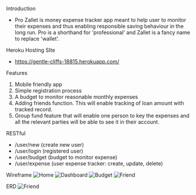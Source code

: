 Introduction
*   Pro Zallet is money expense tracker app meant to help user to monitor their expenses and thus enabling responsible saving behaviour in the long run. Pro is a shorthand for 'professional' and Zallet is a fancy name to replace 'wallet'.

Heroku Hosting SIte
*   https://gentle-cliffs-18815.herokuapp.com/

Features
1. Mobile friendly app
2. Simple registration process
3. A budget to monitor reasonable monthly expenses
4. Adding friends function. This will enable tracking of loan amount with tracked record.
5. Group fund feature that will enable one person to key the expenses and all the relevant parties will be able to see it in their account.

RESTful
* /user/new (create new user)
* /user/login (registered user)
* /user/budget (budget to monitor expense)
* /user/expense (user expense tracker: create, update, delete)

Wireframe
![Home](/public/Home.jpg)
![Dashboard](/public/Dashboard.jpg)
![Budget](/public/Budget.jpg)
![Friend](/public/Friend.jpg)

ERD
![Friend](/public/ERD.jpg)
